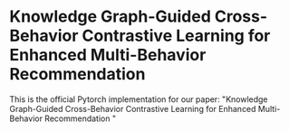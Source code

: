 # Knowledge Graph-Guided Cross-Behavior Contrastive Learning for Enhanced Multi-Behavior Recommendation

This is the official Pytorch implementation for our paper: "Knowledge Graph-Guided Cross-Behavior Contrastive Learning for Enhanced Multi-Behavior Recommendation
"

